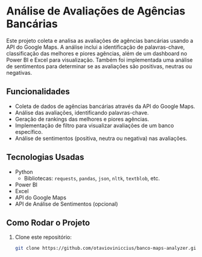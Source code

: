 # Análise de Avaliações de Agências Bancárias

Este projeto coleta e analisa as avaliações de agências bancárias usando a API do Google Maps. A análise inclui a identificação de palavras-chave, classificação das melhores e piores agências, além de um dashboard no Power BI e Excel para visualização. Também foi implementada uma análise de sentimentos para determinar se as avaliações são positivas, neutras ou negativas.

## Funcionalidades

- Coleta de dados de agências bancárias através da API do Google Maps.
- Análise das avaliações, identificando palavras-chave.
- Geração de rankings das melhores e piores agências.
- Implementação de filtro para visualizar avaliações de um banco específico.
- Análise de sentimentos (positiva, neutra ou negativa) nas avaliações.

## Tecnologias Usadas

- Python
  - Bibliotecas: `requests`, `pandas`, `json`, `nltk`, `textblob`, etc.
- Power BI
- Excel
- API do Google Maps
- API de Análise de Sentimentos (opcional)

## Como Rodar o Projeto

1. Clone este repositório:
   ```bash
   git clone https://github.com/otavioviniccius/banco-maps-analyzer.git

